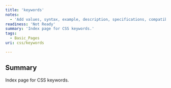 ```yaml
---
title: 'keywords'
notes:
  - 'Add values, syntax, example, description, specifications, compatibility.'
readiness: 'Not Ready'
summary: 'Index page for CSS keywords.'
tags:
  - Basic_Pages
uri: css/keywords

---
```

## Summary

Index page for CSS keywords.

